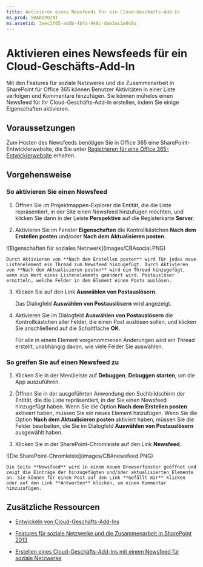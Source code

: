 ```yaml
---
title: Aktivieren eines Newsfeeds für ein Cloud-Geschäfts-Add-In
ms.prod: SHAREPOINT
ms.assetid: 3eec1f65-addb-4bfa-940c-dae3ac1e0c8a
---
```



# Aktivieren eines Newsfeeds für ein Cloud-Geschäfts-Add-In
Mit den Features für soziale Netzwerke und die Zusammenarbeit in SharePoint für Office 365 können Benutzer Aktivitäten in einer Liste verfolgen und Kommentare hinzufügen. Sie können mühelos einen Newsfeed für Ihr Cloud-Geschäfts-Add-In erstellen, indem Sie einige Eigenschaften aktivieren.
## Voraussetzungen

Zum Hosten des Newsfeeds benötigen Sie in Office 365 eine SharePoint-Entwicklerwebsite, die Sie unter  [Registrieren für eine Office 365-Entwicklerwebsite](http://go.microsoft.com/fwlink/?LinkId=263490) erhalten.




## Vorgehensweise


### So aktivieren Sie einen Newsfeed


1. Öffnen Sie im Projektmappen-Explorer die Entität, die die Liste repräsentiert, in der Site einen Newsfeed hinzufügen möchten, und klicken Sie dann in der Leiste **Perspektive** auf die Registerkarte **Server**.


2. Aktivieren Sie im Fenster **Eigenschaften** die Kontrollkästchen **Nach dem Erstellen posten** und/oder **Nach dem Aktualisieren posten**.

!\[Eigenschaften für soziales Netzwerk](images/CBAsocial.PNG)


    Durch Aktivieren von **Nach dem Erstellen posten** wird für jedes neue Listenelement ein Thread zum Newsfeed hinzugefügt. Durch Aktivieren von **Nach dem Aktualisieren posten** wird ein Thread hinzugefügt, wenn ein Wert eines Listenelements geändert wird. Postauslöser ermitteln, welche Felder in dem Element einen Posts auslösen.


3. Klicken Sie auf den Link **Auswählen von Postauslösern**.

    Das Dialogfeld **Auswählen von Postauslösern** wird angezeigt.


4. Aktivieren Sie im Dialogfeld **Auswählen von Postauslösern** die Kontrollkästchen aller Felder, die einen Post auslösen sollen, und klicken Sie anschließend auf die Schaltfläche **OK**.

    Für alle in einem Element vorgenommenen Änderungen wird ein Thread erstellt, unabhängig davon, wie viele Felder Sie auswählen.



### So greifen Sie auf einen Newsfeed zu


1. Klicken Sie in der Menüleiste auf **Debuggen**, **Debuggen starten**, um die App auszuführen.


2. Öffnen Sie in der ausgeführten Anwendung den Suchbildschirm der Entität, die die Liste repräsentiert, in der Sie einen Newsfeed hinzugefügt haben. Wenn Sie die Option **Nach dem Erstellen posten** aktiviert haben, müssen Sie ein neues Element hinzufügen. Wenn Sie die Option **Nach dem Aktualisieren posten** aktiviert haben, müssen Sie die Felder bearbeiten, die Sie im Dialogfeld **Auswählen von Postauslösern** ausgewählt haben.


3. Klicken Sie in der SharePoint-Chromleiste auf den Link **Newsfeed**.

!\[Die SharePoint-Chromleiste](images/CBAnewsfeed.PNG)


    Die Seite **Newsfeed** wird in einem neuen Browserfenster geöffnet und zeigt die Einträge der hinzugefügten und/oder aktualisierten Elemente an. Sie können für einen Post auf den Link **Gefällt mir** klicken oder auf den Link **Antworten** klicken, um einen Kommentar hinzuzufügen.



## Zusätzliche Ressourcen
<a name="bk_addresources"> </a>


-  [Entwickeln von Cloud-Geschäfts-Add-Ins](develop-cloud-business-add-ins.md)


-  [Features für soziale Netzwerke und die Zusammenarbeit in SharePoint 2013](http://msdn.microsoft.com/de-de/library/office/jj163280.aspx)


-  [Erstellen eines Cloud-Geschäfts-Add-Ins mit einem Newsfeed für soziale Netzwerke](create-a-cloud-business-add-in-with-a-social-newsfeed.md)



